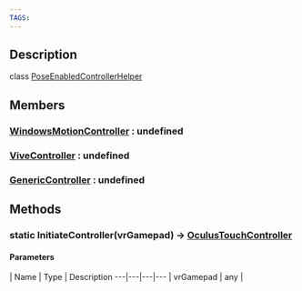 ```yaml
---
TAGS:
---
```

## Description

class [PoseEnabledControllerHelper](/classes/3.1/PoseEnabledControllerHelper)



## Members

### [WindowsMotionController](/classes/3.1/WindowsMotionController) : undefined


### [ViveController](/classes/3.1/ViveController) : undefined


### [GenericController](/classes/3.1/GenericController) : undefined


## Methods

### static InitiateController(vrGamepad) &rarr; [OculusTouchController](/classes/3.1/OculusTouchController)



#### Parameters
 | Name | Type | Description
---|---|---|---
 | vrGamepad | any | 

